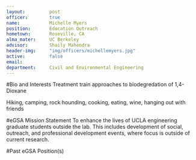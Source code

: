 ```yaml
---
layout:     	post
officer:        true
name:      		Michelle Myers
position: 		Education Outreach
hometown: 		Roseville, CA
alma_mater: 	UC Berkeley
advisor: 		Shaily Mahendra
header-img: 	"img/officers/michellemyers.jpg"
active: 		false
email: 			
department: 	Civil and Environmental Engineering
---
```


#Bio and Interests
Treatment train approaches to biodegredation of 1,4-Dioxane

Hiking, camping, rock hounding, cooking, eating, wine, hanging out with friends

#eGSA Mission Statement
To enhance the lives of UCLA engineering graduate students outside the lab. This includes development of social, outreach, and professional development events, where focus is outside of current research.

#Past eGSA Position(s)
